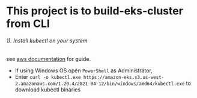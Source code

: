 # This project is to build-eks-cluster from CLI

###### 1). Install kubectl on your system 
see [aws documentation](https://docs.aws.amazon.com/eks/latest/userguide/install-kubectl.html) for guide.

- If using Windows OS open `PowerShell` as Administrator,
- Enter `curl -o kubectl.exe https://amazon-eks.s3.us-west-2.amazonaws.com/1.20.4/2021-04-12/bin/windows/amd64/kubectl.exe` to download kubectl binaries



